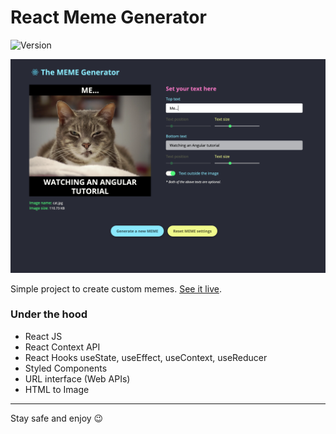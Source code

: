 # React Meme Generator

![Version](https://img.shields.io/badge/version-1.0.3-success)

![App Screen](./src/assets/app-screen.png)

Simple project to create custom memes. [See it live](https://pd-meme-generator.netlify.app/).

### Under the hood

- React JS
- React Context API
- React Hooks useState, useEffect, useContext, useReducer
- Styled Components
- URL interface (Web APIs)
- HTML to Image

---

Stay safe and enjoy 😉
